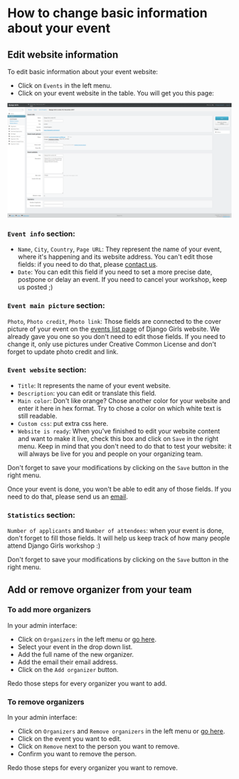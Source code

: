 # How to change basic information about your event

## Edit website information

To edit basic information about your event website:
* Click on `Events` in the left menu.
* Click on your event website in the table. You will get you this page:

![](images/7.png)

### `Event info` section:

* `Name`, `City`, `Country`, `Page URL`: They represent the name of your event, where it's happening and its website address. You can't edit those fields: if you need to do that, please [contact us](mailto:hello@djangogirls.com).
* `Date`: You can edit this field if you need to set a more precise date, postpone or delay an event. If you need to cancel your workshop, keep us posted ;)

### `Event main picture` section:

`Photo`, `Photo credit`, `Photo link`: Those fields are connected to the cover picture of your event on the [events list page](https://djangogirls.org/events/) of Django Girls website. We already gave you one so you don't need to edit those fields. If you need to change it, only use pictures under Creative Common License and don't forget to update photo credit and link.

### `Event website` section:

* `Title`: It represents the name of your event website.
* `Description`: you can edit or translate this field.
* `Main color`: Don't like orange? Chose another color for your website and enter it here in hex format. Try to chose a color on which white text is still readable.
* `Custom css`: put extra css here.
* `Website is ready`: When you've finished to edit your website content and want to make it live, check this box and click on `Save` in the right menu. Keep in mind that you don't need to do that to test your website: it will always be live for you and people on your organizing team.

Don't forget to save your modifications by clicking on the `Save` button in the right menu.

Once your event is done, you won't be able to edit any of those fields. If you need to do that, please send us an [email](mailto:hello@djangogirls.com).

### `Statistics` section:

`Number of applicants` and `Number of attendees`: when your event is done, don't forget to fill those fields. It will help us keep track of how many people attend Django Girls workshop :)

Don't forget to save your modifications by clicking on the `Save` button in the right menu.

## Add or remove organizer from your team

### To add more organizers

In your admin interface:

* Click on `Organizers` in the left menu or [go here](https://djangogirls.org/admin/core/event/add_organizers/).
* Select your event in the drop down list.
* Add the full name of the new organizer.
* Add the email their email address.
* Click on the `Add organizer` button.

Redo those steps for every organizer you want to add.

### To remove organizers

In your admin interface:

* Click on `Organizers` and `Remove organizers` in the left menu or [go here](https://djangogirls.org/admin/core/event/manage_organizers/).
* Click on the event you want to edit.
* Click on `Remove` next to the person you want to remove.
* Confirm you want to remove the person.

Redo those steps for every organizer you want to remove.
